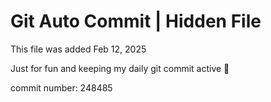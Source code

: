 # Git Auto Commit | Hidden File

This file was added Feb 12, 2025

Just for fun and keeping my daily git commit active 🤪

commit number: 248485
